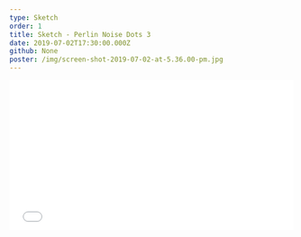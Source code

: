 ```yaml
---
type: Sketch
order: 1
title: Sketch - Perlin Noise Dots 3
date: 2019-07-02T17:30:00.000Z
github: None
poster: /img/screen-shot-2019-07-02-at-5.36.00-pm.jpg
---
```

<iframe height="265" style="width: 100%;" scrolling="no" title="Perlin Noise Dots - 3" src="//codepen.io/oajmeredith23/embed/JQvJQY/?height=265&theme-id=light&default-tab=result" frameborder="no" allowtransparency="true" allowfullscreen="true">

  See the Pen <a href='https://codepen.io/oajmeredith23/pen/JQvJQY/'>Perlin Noise Dots - 3</a> by Oliver Meredith

  (<a href='https://codepen.io/oajmeredith23'>@oajmeredith23</a>) on <a href='https://codepen.io'>CodePen</a>.

</iframe>
